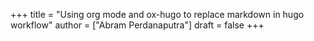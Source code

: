 +++
title = "Using org mode and ox-hugo to replace markdown in hugo workflow"
author = ["Abram Perdanaputra"]
draft = false
+++
